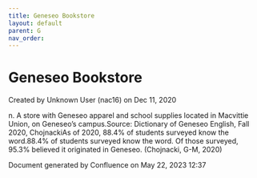 ```yaml
---
title: Geneseo Bookstore
layout: default
parent: G
nav_order:
---
```


# Geneseo Bookstore

Created by  Unknown User (nac16) on Dec 11, 2020

n. A store with Geneseo apparel and school supplies located in Macvittie Union, on Geneseo’s campus.Source: Dictionary of Geneseo English, Fall 2020, ChojnackiAs of 2020, 88.4% of students surveyed know the word.88.4% of students surveyed know the word. Of those surveyed, 95.3% believed it originated in Geneseo. (Chojnacki, G-M, 2020)

Document generated by Confluence on May 22, 2023 12:37


